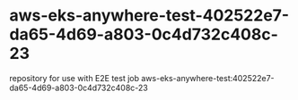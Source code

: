 # aws-eks-anywhere-test-402522e7-da65-4d69-a803-0c4d732c408c-23
repository for use with E2E test job aws-eks-anywhere-test:402522e7-da65-4d69-a803-0c4d732c408c-23
